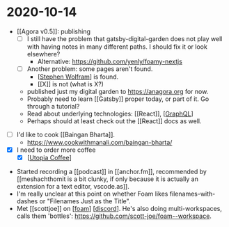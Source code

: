 # 2020-10-14

 - [[Agora v0.5]]: publishing
    - [ ] I still have the problem that gatsby-digital-garden does not play well with having notes in many different paths. I should fix it or look elsewhere?
      - Alternative: https://github.com/yenly/foamy-nextjs
    - [ ] Another problem: some pages aren't found.
      - [[Stephen Wolfram]] is found.
      - [[X]] is not (what is X?)
    - published just my digital garden to https://anagora.org for now.
    - Probably need to learn [[Gatsby]] proper today, or part of it. Go through a tutorial?
     - Read about underlying technologies: [[React]], [[GraphQL]]
    - Perhaps should at least check out the [[React]] docs as well.
 - [ ] I'd like to cook [[Baingan Bharta]].
   - https://www.cookwithmanali.com/baingan-bharta/
 - [x] I need to order more coffee
   - [x] [[Utopia Coffee]]
 - Started recording a [[podcast]] in [[anchor.fm]], recommended by [[meshachthomit is a bit clunky, if only because it is actually an extension for a text editor, vscode.as]].
 - I'm really unclear at this point on whether Foam likes filenames-with-dashes or "Filenames Just as the Title".
 - Met [[scottjoe]] on [[foam]] [[discord]]. He's also doing multi-workspaces, calls them 'bottles': https://github.com/scott-joe/foam--workspace.

[//begin]: # "Autogenerated link references for markdown compatibility"
[Stephen Wolfram]: ../stephen-wolfram "Stephen Wolfram"
[GraphQL]: ../graphql "GraphQL"
[Utopia Coffee]: ../utopia-coffee "Utopia Coffee"
[meshachthomas]: ../meshachthomas "Meshachthomas"
[foam]: ../foam "Foam"
[discord]: ../discord "Discord"
[//end]: # "Autogenerated link references"